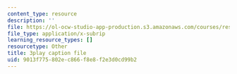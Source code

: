 ```yaml
---
content_type: resource
description: ''
file: https://ol-ocw-studio-app-production.s3.amazonaws.com/courses/res-ll-005-mathematics-of-big-data-and-machine-learning-january-iap-2020/9013f775802ec866f8e8f2e3d0cd99b2_hMUpevQzNzY.srt
file_type: application/x-subrip
learning_resource_types: []
resourcetype: Other
title: 3play caption file
uid: 9013f775-802e-c866-f8e8-f2e3d0cd99b2
---
```

